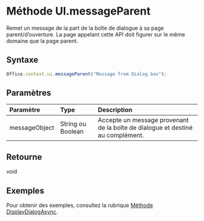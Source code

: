 # Méthode UI.messageParent

Remet un message de la part de la boîte de dialogue à sa page parent/d’ouverture. La page appelant cette API doit figurer sur le même domaine que la page parent. 

## Syntaxe

```js
Office.context.ui.messageParent("Message from Dialog box");
```

## Paramètres
| Paramètre    | Type   |Description|
|:---------------|:--------|:----------|
|messageObject|String ou Boolean|Accepte un message provenant de la boîte de dialogue et destiné au complément.|

## Retourne
void

## Exemples
Pour obtenir des exemples, consultez la rubrique [Méthode DisplayDialogAsync](officeui.displaydialogasync.md).

